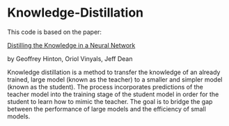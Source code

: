 # Knowledge-Distillation

This code is based on the paper:

[Distilling the Knowledge in a Neural Network](https://arxiv.org/pdf/1503.02531)

by Geoffrey Hinton, Oriol Vinyals, Jeff Dean

Knowledge distillation is a method to transfer the knowledge of an already trained, large model (known as the teacher) to a smaller and simpler model (known as the student). The process incorporates predictions of the teacher model into the training stage of the student model in order for the student to learn how to mimic the teacher. The goal is to bridge the gap between the performance of large models and the efficiency of small models.               
